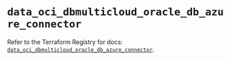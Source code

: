 # `data_oci_dbmulticloud_oracle_db_azure_connector`

Refer to the Terraform Registry for docs: [`data_oci_dbmulticloud_oracle_db_azure_connector`](https://registry.terraform.io/providers/hashicorp/oci/7.19.0/docs/data-sources/dbmulticloud_oracle_db_azure_connector).
